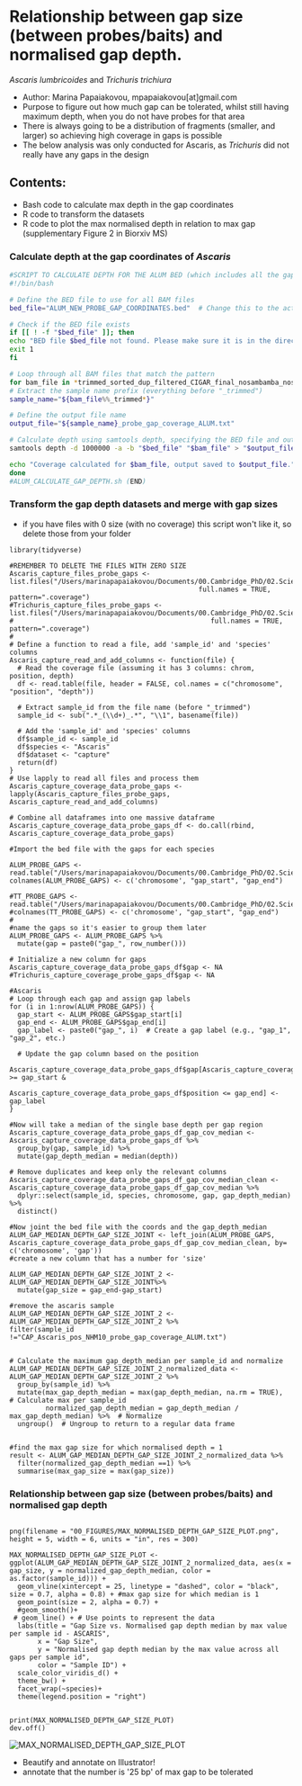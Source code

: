 # Relationship between gap size (between probes/baits) and normalised gap depth.
*Ascaris lumbricoides* and *Trichuris trichiura* 
- Author: Marina Papaiakovou, mpapaiakovou[at]gmail.com 
- Purpose to figure out how much gap can be tolerated, whilst still having maximum depth, when you do not have probes for that area
- There is always going to be a distribution of fragments (smaller, and larger) so achieving high coverage in gaps is possible 
- The below analysis was only conducted for Ascaris, as *Trichuris* did not really have any gaps in the design


## Contents: 

- Bash code to calculate max depth in the gap coordinates
- R code to transform the datasets
- R code to plot the max normalised depth in relation to max gap (supplementary Figure 2 in Biorxiv MS)

### Calculate depth at the gap coordinates of *Ascaris* 

```bash
#SCRIPT TO CALCULATE DEPTH FOR THE ALUM BED (which includes all the gaps that I did not have probes for)
#!/bin/bash

# Define the BED file to use for all BAM files
bed_file="ALUM_NEW_PROBE_GAP_COORDINATES.bed"  # Change this to the actual name of your single BED file

# Check if the BED file exists
if [[ ! -f "$bed_file" ]]; then
echo "BED file $bed_file not found. Please make sure it is in the directory."
exit 1
fi

# Loop through all BAM files that match the pattern
for bam_file in *trimmed_sorted_dup_filtered_CIGAR_final_nosambamba_nosamclip.bam; do
# Extract the sample name prefix (everything before "_trimmed")
sample_name="${bam_file%%_trimmed*}"

# Define the output file name
output_file="${sample_name}_probe_gap_coverage_ALUM.txt"

# Calculate depth using samtools depth, specifying the BED file and output file
samtools depth -d 1000000 -a -b "$bed_file" "$bam_file" > "$output_file"

echo "Coverage calculated for $bam_file, output saved to $output_file."
done
#ALUM_CALCULATE_GAP_DEPTH.sh (END)

```

### Transform the gap depth datasets and merge with gap sizes 
- if you have files with 0 size (with no coverage) this script won't like it, so delete those from your folder
```{r, warning = FALSE, message=FALSE}
library(tidyverse)

#REMEMBER TO DELETE THE FILES WITH ZERO SIZE
Ascaris_capture_files_probe_gaps <- list.files("/Users/marinapapaiakovou/Documents/00.Cambridge_PhD/02.Science/05.Hybridization_probe/05.CAPTURE_DATA/02_TRIMMED_DATA/05_MTDNA_DEPTH_PROBE_GAP_COVERAGE/01_ALUM/", 
                                               full.names = TRUE, pattern=".coverage")
#Trichuris_capture_files_probe_gaps <- list.files("/Users/marinapapaiakovou/Documents/00.Cambridge_PhD/02.Science/05.Hybridization_probe/05.CAPTURE_DATA/02_TRIMMED_DATA/05_MTDNA_DEPTH_PROBE_GAP_COVERAGE/02_TT/",
#                                                 full.names = TRUE, pattern=".coverage")
#
# Define a function to read a file, add 'sample_id' and 'species' columns
Ascaris_capture_read_and_add_columns <- function(file) {
  # Read the coverage file (assuming it has 3 columns: chrom, position, depth)
  df <- read.table(file, header = FALSE, col.names = c("chromosome", "position", "depth"))
  
  # Extract sample_id from the file name (before "_trimmed")
  sample_id <- sub(".*_(\\d+)_.*", "\\1", basename(file))
  
  # Add the 'sample_id' and 'species' columns
  df$sample_id <- sample_id
  df$species <- "Ascaris"
  df$dataset <- "capture"
  return(df)
}  
# Use lapply to read all files and process them
Ascaris_capture_coverage_data_probe_gaps <- lapply(Ascaris_capture_files_probe_gaps, Ascaris_capture_read_and_add_columns)

# Combine all dataframes into one massive dataframe
Ascaris_capture_coverage_data_probe_gaps_df <- do.call(rbind, Ascaris_capture_coverage_data_probe_gaps)

#Import the bed file with the gaps for each species 

ALUM_PROBE_GAPS <- read.table("/Users/marinapapaiakovou/Documents/00.Cambridge_PhD/02.Science/05.Hybridization_probe/00.Targets/ALUM_NEW_PROBE_GAP_COORDINATES.bed")
colnames(ALUM_PROBE_GAPS) <- c('chromosome', "gap_start", "gap_end")

#TT_PROBE_GAPS <- read.table("/Users/marinapapaiakovou/Documents/00.Cambridge_PhD/02.Science/05.Hybridization_probe/00.Targets/TT_PROBE_GAP_COORDINATES.bed")
#colnames(TT_PROBE_GAPS) <- c('chromosome', "gap_start", "gap_end")
#
#name the gaps so it's easier to group them later
ALUM_PROBE_GAPS <- ALUM_PROBE_GAPS %>%
  mutate(gap = paste0("gap_", row_number()))

# Initialize a new column for gaps
Ascaris_capture_coverage_data_probe_gaps_df$gap <- NA
#Trichuris_capture_coverage_probe_gaps_df$gap <- NA

#Ascaris
# Loop through each gap and assign gap labels
for (i in 1:nrow(ALUM_PROBE_GAPS)) {
  gap_start <- ALUM_PROBE_GAPS$gap_start[i]
  gap_end <- ALUM_PROBE_GAPS$gap_end[i]
  gap_label <- paste0("gap_", i)  # Create a gap label (e.g., "gap_1", "gap_2", etc.)
  
  # Update the gap column based on the position
  Ascaris_capture_coverage_data_probe_gaps_df$gap[Ascaris_capture_coverage_data_probe_gaps_df$position >= gap_start & 
                                                    Ascaris_capture_coverage_data_probe_gaps_df$position <= gap_end] <- gap_label
}

#Now will take a median of the single base depth per gap region 
Ascaris_capture_coverage_data_probe_gaps_df_gap_cov_median <- Ascaris_capture_coverage_data_probe_gaps_df %>%
  group_by(gap, sample_id) %>%
  mutate(gap_depth_median = median(depth))

# Remove duplicates and keep only the relevant columns
Ascaris_capture_coverage_data_probe_gaps_df_gap_cov_median_clean <- Ascaris_capture_coverage_data_probe_gaps_df_gap_cov_median %>%
  dplyr::select(sample_id, species, chromosome, gap, gap_depth_median) %>%
  distinct()

#Now joint the bed file with the coords and the gap_depth_median
ALUM_GAP_MEDIAN_DEPTH_GAP_SIZE_JOINT <- left_join(ALUM_PROBE_GAPS, Ascaris_capture_coverage_data_probe_gaps_df_gap_cov_median_clean, by= c('chromosome', 'gap'))
#create a new column that has a number for 'size' 

ALUM_GAP_MEDIAN_DEPTH_GAP_SIZE_JOINT_2 <- ALUM_GAP_MEDIAN_DEPTH_GAP_SIZE_JOINT%>%
  mutate(gap_size = gap_end-gap_start)

#remove the ascaris sample
ALUM_GAP_MEDIAN_DEPTH_GAP_SIZE_JOINT_2 <- ALUM_GAP_MEDIAN_DEPTH_GAP_SIZE_JOINT_2 %>%
filter(sample_id !="CAP_Ascaris_pos_NHM10_probe_gap_coverage_ALUM.txt")


# Calculate the maximum gap_depth_median per sample_id and normalize
ALUM_GAP_MEDIAN_DEPTH_GAP_SIZE_JOINT_2_normalized_data <- ALUM_GAP_MEDIAN_DEPTH_GAP_SIZE_JOINT_2 %>%
  group_by(sample_id) %>%
  mutate(max_gap_depth_median = max(gap_depth_median, na.rm = TRUE),  # Calculate max per sample_id
         normalized_gap_depth_median = gap_depth_median / max_gap_depth_median) %>%  # Normalize
  ungroup()  # Ungroup to return to a regular data frame


#find the max gap size for which normalised depth = 1
result <- ALUM_GAP_MEDIAN_DEPTH_GAP_SIZE_JOINT_2_normalized_data %>%
  filter(normalized_gap_depth_median ==1) %>%
  summarise(max_gap_size = max(gap_size))

```

### Relationship between gap size (between probes/baits) and normalised gap depth

```{r MAX_NORMALISED_DEPTH_GAP_SIZE_PLOT, warning=FALSE,message= FALSE, fig.path='./00_FIGURES/'}

png(filename = "00_FIGURES/MAX_NORMALISED_DEPTH_GAP_SIZE_PLOT.png", height = 5, width = 6, units = "in", res = 300)

MAX_NORMALISED_DEPTH_GAP_SIZE_PLOT <- ggplot(ALUM_GAP_MEDIAN_DEPTH_GAP_SIZE_JOINT_2_normalized_data, aes(x = gap_size, y = normalized_gap_depth_median, color = as.factor(sample_id))) +
  geom_vline(xintercept = 25, linetype = "dashed", color = "black", size = 0.7, alpha = 0.8) + #max gap size for which median is 1 
  geom_point(size = 2, alpha = 0.7) +
  #geom_smooth()+
 # geom_line() + # Use points to represent the data
  labs(title = "Gap Size vs. Normalised gap depth median by max value per sample id - ASCARIS",
       x = "Gap Size",
       y = "Normalised gap depth median by the max value across all gaps per sample id",
       color = "Sample ID") +
  scale_color_viridis_d() + 
  theme_bw() +
  facet_wrap(~species)+
  theme(legend.position = "right") 


print(MAX_NORMALISED_DEPTH_GAP_SIZE_PLOT)
dev.off()
```
![MAX_NORMALISED_DEPTH_GAP_SIZE_PLOT](00_FIGURES/MAX_NORMALISED_DEPTH_GAP_SIZE_PLOT.png)

- Beautify and annotate on Illustrator! 
- annotate that the number is '25 bp' of max gap to be tolerated


